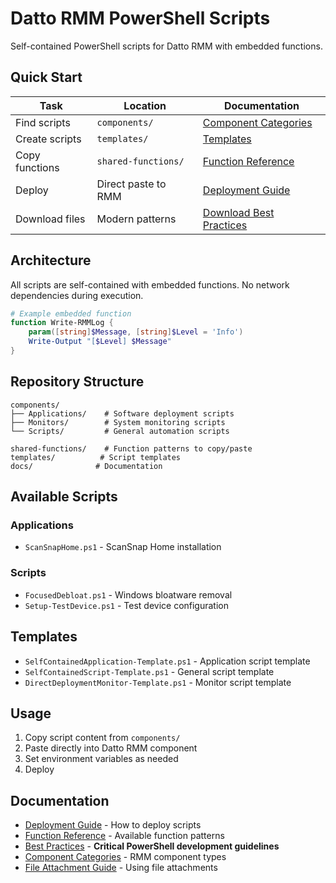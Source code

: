 # Datto RMM PowerShell Scripts

Self-contained PowerShell scripts for Datto RMM with embedded functions.

## Quick Start

| Task | Location | Documentation |
|------|----------|---------------|
| Find scripts | `components/` | [Component Categories](docs/Datto-RMM-Component-Categories.md) |
| Create scripts | `templates/` | [Templates](#templates) |
| Copy functions | `shared-functions/` | [Function Reference](docs/Function-Reference.md) |
| Deploy | Direct paste to RMM | [Deployment Guide](docs/Deployment-Guide.md) |
| Download files | Modern patterns | [Download Best Practices](docs/Datto-RMM-Download-Best-Practices.md) |

## Architecture

All scripts are self-contained with embedded functions. No network dependencies during execution.

```powershell
# Example embedded function
function Write-RMMLog {
    param([string]$Message, [string]$Level = 'Info')
    Write-Output "[$Level] $Message"
}
```

## Repository Structure

```
components/
├── Applications/    # Software deployment scripts
├── Monitors/        # System monitoring scripts
└── Scripts/         # General automation scripts

shared-functions/    # Function patterns to copy/paste
templates/          # Script templates
docs/              # Documentation
```

## Available Scripts

### Applications
- `ScanSnapHome.ps1` - ScanSnap Home installation

### Scripts
- `FocusedDebloat.ps1` - Windows bloatware removal
- `Setup-TestDevice.ps1` - Test device configuration

## Templates

- `SelfContainedApplication-Template.ps1` - Application script template
- `SelfContainedScript-Template.ps1` - General script template
- `DirectDeploymentMonitor-Template.ps1` - Monitor script template

## Usage

1. Copy script content from `components/`
2. Paste directly into Datto RMM component
3. Set environment variables as needed
4. Deploy





## Documentation

- [Deployment Guide](docs/Deployment-Guide.md) - How to deploy scripts
- [Function Reference](docs/Function-Reference.md) - Available function patterns
- [Best Practices](docs/Function-Reference.md#best-practices) - **Critical PowerShell development guidelines**
- [Component Categories](docs/Datto-RMM-Component-Categories.md) - RMM component types
- [File Attachment Guide](docs/Datto-RMM-File-Attachment-Guide.md) - Using file attachments


